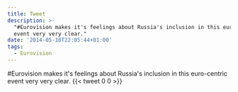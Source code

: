 ```yaml
---
title: Tweet
description: >-
  "#Eurovision makes it's feelings about Russia's inclusion in this euro-centric
  event very very clear."
date: '2014-05-10T22:05:44+01:00'
tags:
  - Eurovision
---
```

#Eurovision makes it's feelings about Russia's inclusion in this euro-centric event very very clear.
      {{< tweet 0 0 >}}
    
